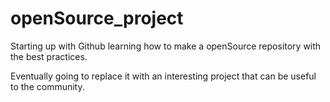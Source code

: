 # openSource_project
Starting up with Github learning how to make a openSource repository with the best practices.

Eventually going to replace it with an interesting project that can be useful to the community.
